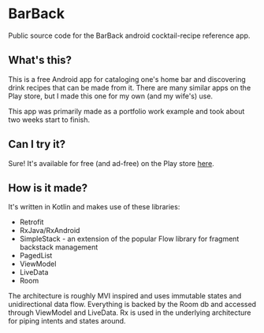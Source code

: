 # BarBack

Public source code for the BarBack android cocktail-recipe reference app.

## What's this?

This is a free Android app for cataloging one's home bar and discovering drink recipes that can be made from it.  There are many similar
apps on the Play store, but I made this one for my own (and my wife's) use.

This app was primarily made as a portfolio work example and took about two weeks start to finish.

## Can I try it?

Sure!  It's available for free (and ad-free) on the Play store [here](https://play.google.com/store/apps/details?id=com.dlfsystems.bartender).

## How is it made?

It's written in Kotlin and makes use of these libraries:

- Retrofit
- RxJava/RxAndroid
- SimpleStack - an extension of the popular Flow library for fragment backstack management
- PagedList
- ViewModel
- LiveData
- Room

The architecture is roughly MVI inspired and uses immutable states and unidirectional data flow.  Everything is backed by the Room db
and accessed through ViewModel and LiveData.  Rx is used in the underlying architecture for piping intents and states around.
